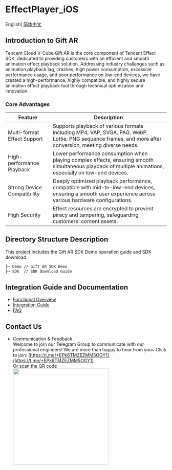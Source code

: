 
# EffectPlayer_iOS
English| [简体中文](./README-zh_CN.md)

## Introduction to Gift AR

Tencent Cloud V-Cube·Gift AR is the core component of Tencent Effect SDK, dedicated to providing customers with an efficient and smooth animation effect playback solution. Addressing industry challenges such as animation playback lag, crashes, high power consumption, excessive performance usage, and poor performance on low-end devices, we have created a high-performance, highly compatible, and highly secure animation effect playback tool through technical optimization and innovation.

### Core Advantages

| Feature                     | Description                                                  |
| --------------------------- | ------------------------------------------------------------ |
| Multi-format Effect Support | Supports playback of various formats including MP4, VAP, SVGA, PAG, WebP, Lottie, PNG sequence frames, and more after conversion, meeting diverse needs. |
| High-performance Playback   | Lower performance consumption when playing complex effects, ensuring smooth simultaneous playback of multiple animations, especially on low-end devices. |
| Strong Device Compatibility | Deeply optimized playback performance, compatible with mid-to-low-end devices, ensuring a smooth user experience across various hardware configurations. |
| High Security               | Effect resources are encrypted to prevent piracy and tampering, safeguarding customers' content assets. |

## Directory Structure Description

This project includes the Gift AR SDK Demo operation guide and SDK download.

```xml
├─ Demo // Gift AR SDK Demo 
├─ SDK  // SDK Download Guide
```

## Integration Guide and Documentation

- [Functional Overview](https://trtc.io/document/70595?platform=android&product=beautyar)
- [Integration Guide](https://trtc.io/document/70537?platform=android&product=beautyar)
- [FAQ](https://trtc.io/document/70544?platform=android&product=beautyar)


## Contact Us
- Communication & Feedback   
  Welcome to join our Telegram Group to communicate with our professional engineers! We are more than happy to hear from you~
  Click to join: [https://t.me/+EPk6TMZEZMM5OGY1](https://t.me/+EPk6TMZEZMM5OGY1)   
  Or scan the QR code   
  <img src="https://qcloudimg.tencent-cloud.cn/raw/79cbfd13877704ff6e17f30de09002dd.jpg" width="300px">    